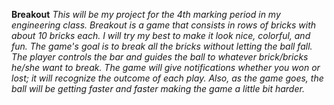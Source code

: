 **Breakout**
*This will be my project for the 4th marking period in my engineering class. Breakout is a game that consists in rows of bricks with about 10 bricks each. I will try my best to make it look nice, colorful, and fun. The game's goal is to break all the bricks without letting the ball fall. The player controls the bar and guides the ball to whatever brick/bricks he/she want to break. The game will give notifications whether you won or lost; it will recognize the outcome of each play. Also, as the game goes, the ball will be getting faster and faster making the game a little bit harder.* 
